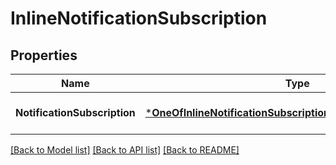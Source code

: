 # InlineNotificationSubscription

## Properties
Name | Type | Description | Notes
------------ | ------------- | ------------- | -------------
**NotificationSubscription** | [***OneOfInlineNotificationSubscriptionNotificationSubscription**](OneOfInlineNotificationSubscriptionNotificationSubscription.md) |  | [optional] [default to null]

[[Back to Model list]](../README.md#documentation-for-models) [[Back to API list]](../README.md#documentation-for-api-endpoints) [[Back to README]](../README.md)


